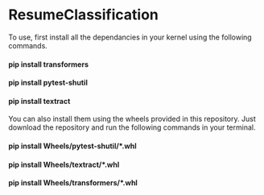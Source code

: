 # ResumeClassification

To use, first install all the dependancies in your kernel using the following commands.

#### pip install transformers
#### pip install pytest-shutil
#### pip install textract

You can also install them using the wheels provided in this repository. Just download the repository and run the following commands in your terminal.

#### pip install Wheels/pytest-shutil/*.whl
#### pip install Wheels/textract/*.whl
#### pip install Wheels/transformers/*.whl
